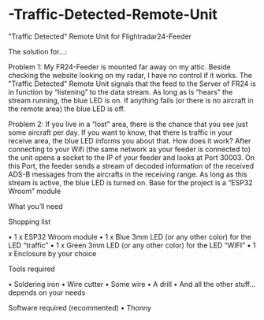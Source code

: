 # -Traffic-Detected-Remote-Unit
"Traffic Detected" Remote Unit for Flightradar24-Feeder

The solution for…:

Problem 1: My FR24-Feeder is mounted far away on my attic. Beside checking the website looking on my radar, I have no control if it works. The "Traffic Detected" Remote Unit signals that the feed to the Server of FR24 is in function by “listening” to the data stream. As long as is “hears” the stream running, the blue LED is on. If anything fails (or there is no aircraft in the remote area) the blue LED is off.

Problem 2: If you live in a “lost” area, there is the chance that you see just some aircraft per day. If you want to know, that there is traffic in your receive area, the blue LED informs you about that.
How does it work?
After connecting to your Wifi (the same network as your feeder is connected to) the unit opens a socket to the IP of your feeder and looks at Port 30003. On this Port, the feeder sends a stream of decoded information of the received ADS-B messages from the aircrafts in the receiving range. As long as this stream is active, the blue LED is turned on. Base for the project is a “ESP32 Wroom” module

What you’ll need

Shopping list

•	1 x ESP32 Wroom module
•	1 x Blue 3mm LED (or any other color) for the LED “traffic”
•	1 x Green 3mm LED (or any other color) for the LED “WIFI”
•	1 x Enclosure by your choice

Tools required

•	Soldering iron
•	Wire cutter
•	Some wire
•	A drill
•	And all the other stuff… depends on your needs

Software required (recommented)
•	Thonny
